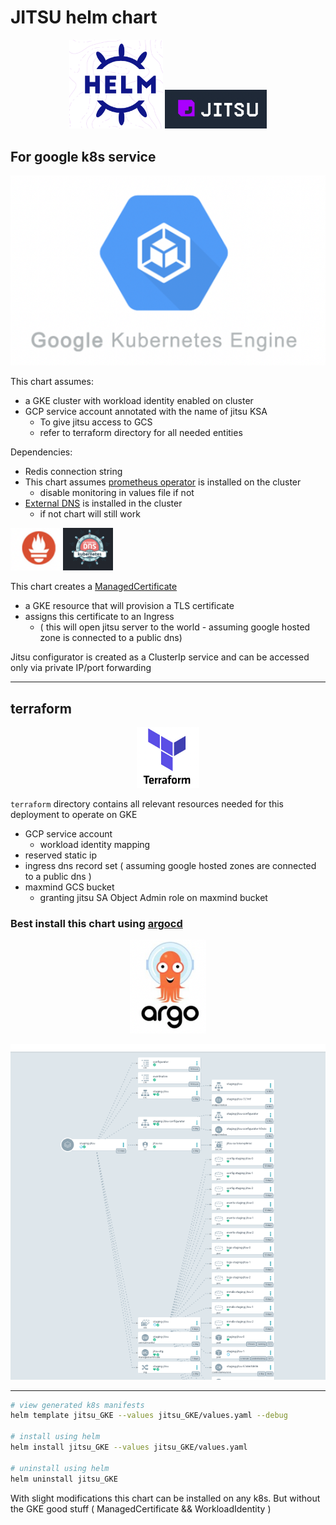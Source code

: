 

# JITSU helm chart
<p align="center">
<img alt="img_2.png" src="./readme_assets/img_2.png" width="150"/>
<img alt="img_1.png" src="./readme_assets/img_1.png"/>
</p>



## For google k8s service

<p align="center">
<img alt="img_3.png" src="./readme_assets/img_3.png"/>
</p>

This chart assumes:
- a GKE cluster with workload identity enabled on cluster
- GCP service account annotated with the name of jitsu KSA 
  - To give jitsu access to GCS
  - refer to terraform directory for all needed entities 

Dependencies:
- Redis connection string 
- This chart assumes [prometheus operator](https://github.com/bitnami/charts/tree/master/bitnami/kube-prometheus/#installing-the-chart) is installed on the cluster 
  - disable monitoring in values file if not
- [External DNS](https://github.com/kubernetes-sigs/external-dns) is installed in the cluster
  - if not chart will still work

<img alt="img_6.png" src="./readme_assets/img_6.png" width="80"/> <img alt="img_7.png" src="./readme_assets/edns.png" width="80"/>

This chart creates a [ManagedCertificate](https://cloud.google.com/kubernetes-engine/docs/how-to/managed-certs) 
- a GKE resource that will provision a TLS certificate
- assigns this certificate to an Ingress
  - ( this will open jitsu server to the world - assuming google hosted zone is connected to a public dns)
  
Jitsu configurator is created as a ClusterIp service and can be accessed only via private IP/port forwarding

---
## terraform
<p align="center">
  <img alt="img_4.png" src="./readme_assets/img_4.png" width="100"/>
</p>


`terraform` directory contains all relevant resources needed for this deployment to operate on GKE
- GCP service account
  - workload identity mapping
- reserved static ip
- ingress dns record set ( assuming google hosted zones are connected to a public dns )
- maxmind GCS bucket
  - granting jitsu SA Object Admin role on maxmind bucket


### Best install this chart using [argocd](https://argo-cd.readthedocs.io/en/stable/)

<p align="center">
  <img alt="img_5.png" height="150" src="./readme_assets/img_5.png"/>
</p>

![img.png](./readme_assets/img.png)

---


```bash
# view generated k8s manifests
helm template jitsu_GKE --values jitsu_GKE/values.yaml --debug

# install using helm
helm install jitsu_GKE --values jitsu_GKE/values.yaml 

# uninstall using helm
helm uninstall jitsu_GKE
```

With slight modifications this chart can be installed on any k8s.
But without the GKE good stuff
( ManagedCertificate && WorkloadIdentity )
